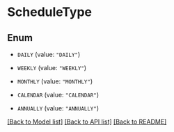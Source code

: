 # ScheduleType

## Enum


* `DAILY` (value: `"DAILY"`)

* `WEEKLY` (value: `"WEEKLY"`)

* `MONTHLY` (value: `"MONTHLY"`)

* `CALENDAR` (value: `"CALENDAR"`)

* `ANNUALLY` (value: `"ANNUALLY"`)


[[Back to Model list]](../README.md#documentation-for-models) [[Back to API list]](../README.md#documentation-for-api-endpoints) [[Back to README]](../README.md)


